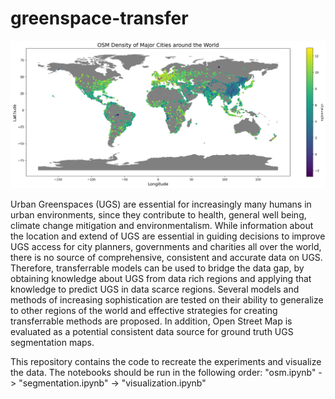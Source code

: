 # greenspace-transfer

<p align="center">
  <img src="plots/city_density_global.png" alt="drawing" width="800"/>
</p>

Urban Greenspaces (UGS) are essential for increasingly many humans in urban environments, since they contribute to health, general well being, climate change mitigation and environmentalism. While information about the location and extend of UGS are essential in guiding decisions to improve UGS access for city planners, governments and charities all over the world, there is no source of comprehensive, consistent and accurate data on UGS. Therefore, transferrable models can be used to bridge the data gap, by obtaining knowledge about UGS from data rich regions and applying that knowledge to predict UGS in data scarce regions. Several models and methods of increasing sophistication are tested on their ability to generalize to other regions of the world and effective strategies for creating transferrable methods are proposed. In addition, Open Street Map is evaluated as a potential consistent data source for ground truth UGS segmentation maps.

This repository contains the code to recreate the experiments and visualize the data. The notebooks should be run in the following order: "osm.ipynb" -> "segmentation.ipynb" -> "visualization.ipynb"
